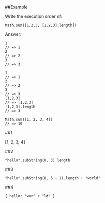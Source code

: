 ##Example

Write the execution order of:

```
Math.sum([1,2,3, [1,2,3].length])
```
Answer:
```
1
// => 1
2
// => 2
3
// => 3

1
// => 1
2
// => 2
3
// => 3
[1,2,3]
// => [1,2,3]
[1,2,3].length
// => 3

Math.sum([1, 2, 3, 4])
// => 10
```

##1

[1, 2, 3, 4]

##2
```
"hello".subString(0, 3).length
```


##3

```
"hello".subString(0, 3 - 1).length + "world"
```

##4

```
{ hello: "wor" + "ld" }
```
